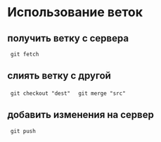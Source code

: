 # Использование веток
## получить ветку с сервера
<code> git fetch </code>

## слиять ветку с другой
<code> git checkout "dest" </code>
<code> git merge "src" </code>

## добавить изменения на сервер
<code> git push </code>
